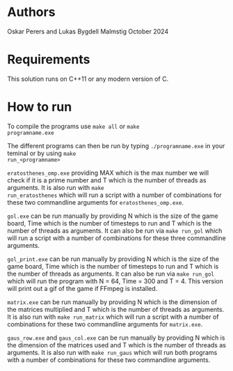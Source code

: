 # Authors

Oskar Perers and Lukas Bygdell Malmstig 
October 2024

# Requirements

This solution runs on C++11 or any modern version of C.

# How to run

To compile the programs use <code>make all</code> or <code>make programname.exe</code>

The different programs can then be run by typing <code>./programname.exe</code> in your teminal or by using <code>make run_\<programname></code>

<code>eratosthenes_omp.exe</code> providing MAX which is the max number we will check if it is a prime number and T which is the number of threads as arguments. It is also run with <code>make run_eratosthenes</code> which will run a script with a number of combinations for these two commandline arguments for <code>eratosthenes_omp.exe</code>.

<code>gol.exe</code> can be run manually by providing N which is the size of the game board, Time which is the number of timesteps to run and T which is the number of threads as arguments. It can also be run via <code>make run_gol</code> which will run a script with a number of combinations for these three commandline arguments. 

<code>gol_print.exe</code> can be run manually by providing N which is the size of the game board, Time which is the number of timesteps to run and T which is the number of threads as arguments. It can also be run via <code>make run_gol</code> which will run the program with N = 64, Time = 300 and T = 4. This version will print out a gif of the game if FFmpeg is installed.

<code>matrix.exe</code> can be run manually by providing N which is the dimension of the matrices multiplied and T which is the number of threads as arguments. It is also run with <code>make run_matrix</code> which will run a script with a number of combinations for these two commandline arguments for <code>matrix.exe</code>.

<code>gaus_row.exe</code> and <code>gaus_col.exe</code> can be run manually by providing N which is the dimension of the matrices used and T which is the number of threads as arguments. It is also run with <code>make run_gaus</code> which will run both programs with a number of combinations for these two commandline arguments.